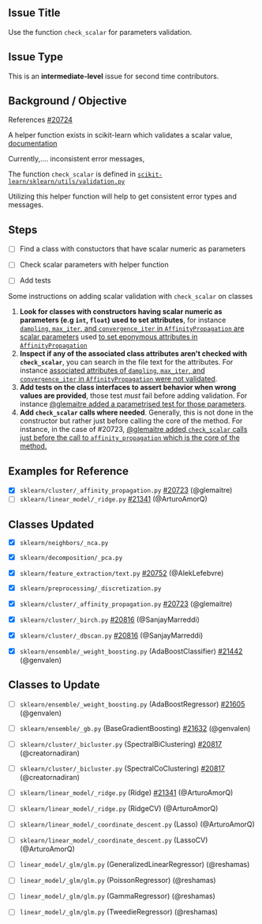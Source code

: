 ## Issue Title
Use the function `check_scalar` for parameters validation. 

## Issue Type
This is an **intermediate-level** issue for second time contributors.

## Background / Objective

References [#20724](https://github.com/scikit-learn/scikit-learn/issues/20724)

A helper function exists in scikit-learn which validates a scalar value, [documentation](https://scikit-learn.org/stable/modules/generated/sklearn.utils.check_scalar.html)

Currently,.... inconsistent error messages, 

The function `check_scalar` is defined in [`scikit-learn/sklearn/utils/validation.py`](https://github.com/scikit-learn/scikit-learn/blob/6077d52b706d118c0d9fb1e69c254bc67e15b078/sklearn/utils/validation.py)


Utilizing this helper function will help to get consistent error types and messages.

## Steps
- [ ] Find a class with constuctors that have scalar numeric as parameters
- [ ] Check scalar parameters with helper function
- [ ] Add tests

 
Some instructions on adding scalar validation with `check_scalar` on classes
 
1. **Look for classes with constructors having scalar numeric as parameters (e.g `int`, `float`) used to set attributes**, for instance [`dampling`, `max_iter`, and `convergence_iter` in `AffinityPropagation` are scalar parameters]( https://github.com/scikit-learn/scikit-learn/pull/20723/files#diff-62083de22888eadb572404f8f7255a19a74370eeaf2a893858b066d90ada979eL273-L285)  used [to set eponymous attributes in `AffinityPropagation`](https://github.com/scikit-learn/scikit-learn/pull/20723/files#diff-62083de22888eadb572404f8f7255a19a74370eeaf2a893858b066d90ada979eR404-R406)
1. **Inspect if any of the associated class attributes aren't checked with `check_scalar`**, you can search in the file text for the attributes. For instance [associated attributes of `dampling`, `max_iter`, and `convergence_iter` in `AffinityPropagation` were not validated](https://github.com/scikit-learn/scikit-learn/pull/20723/files#diff-62083de22888eadb572404f8f7255a19a74370eeaf2a893858b066d90ada979eL458).
1. **Add tests on the class interfaces to assert behavior when wrong values are provided**, those test _must_ fail before adding validation. For instance [@glemaitre added a parametrised test for those parameters](https://github.com/scikit-learn/scikit-learn/pull/20723/files#diff-35c6902baaa6b79819df8746c45a68f5d9057003fcd4189ac1d44213ac1eced2R76-R95).
1. **Add `check_scalar` calls where needed**. Generally, this is not done in the constructor but rather just before calling the core of the method. For instance, in the case of #20723, [@glemaitre added `check_scalar` calls just before the call to `affinity_propagation` which is the core of the method.](https://github.com/scikit-learn/scikit-learn/pull/20723/files#diff-62083de22888eadb572404f8f7255a19a74370eeaf2a893858b066d90ada979eR460-R475)

## Examples for Reference
- [x] `sklearn/cluster/_affinity_propagation.py`  [#20723](https://github.com/scikit-learn/scikit-learn/pull/20723) (@glemaitre)
- [ ] `sklearn/linear_model/_ridge.py`  [#21341](https://github.com/scikit-learn/scikit-learn/pull/21341) (@ArturoAmorQ)

## Classes Updated
- [x] `sklearn/neighbors/_nca.py`
- [x] `sklearn/decomposition/_pca.py`
- [x] `sklearn/feature_extraction/text.py`    [#20752](https://github.com/scikit-learn/scikit-learn/pull/20752) (@AlekLefebvre)
- [x] `sklearn/preprocessing/_discretization.py`
- [x] `sklearn/cluster/_affinity_propagation.py`  [#20723](https://github.com/scikit-learn/scikit-learn/pull/20723) (@glemaitre)
- [x] `sklearn/cluster/_birch.py`  [#20816](https://github.com/scikit-learn/scikit-learn/pull/20816) (@SanjayMarreddi)
- [x] `sklearn/cluster/_dbscan.py`  [#20816](https://github.com/scikit-learn/scikit-learn/pull/20816) (@SanjayMarreddi)
- [x] `sklearn/ensemble/_weight_boosting.py` (AdaBoostClassifier)  [#21442](https://github.com/scikit-learn/scikit-learn/pull/21442) (@genvalen)


## Classes to Update
- [ ] `sklearn/ensemble/_weight_boosting.py` (AdaBoostRegressor)  [#21605](https://github.com/scikit-learn/scikit-learn/pull/21605) (@genvalen)
- [ ] `sklearn/ensemble/_gb.py` (BaseGradientBoosting)  [#21632](https://github.com/scikit-learn/scikit-learn/pull/21632) (@genvalen)
- [ ] `sklearn/cluster/_bicluster.py` (SpectralBiClustering)  [#20817](https://github.com/scikit-learn/scikit-learn/pull/20817) (@creatornadiran)
- [ ] `sklearn/cluster/_bicluster.py` (SpectralCoClustering)  [#20817](https://github.com/scikit-learn/scikit-learn/pull/20817) (@creatornadiran)
- [ ] `sklearn/linear_model/_ridge.py`  (Ridge) [#21341](https://github.com/scikit-learn/scikit-learn/pull/21341) (@ArturoAmorQ)
- [ ] `sklearn/linear_model/_ridge.py`  (RidgeCV)      (@ArturoAmorQ)
- [ ] `sklearn/linear_model/_coordinate_descent.py` (Lasso) (@ArturoAmorQ)
- [ ] `sklearn/linear_model/_coordinate_descent.py` (LassoCV) (@ArturoAmorQ)
- [ ] `linear_model/_glm/glm.py` (GeneralizedLinearRegressor) (@reshamas)
- [ ] `linear_model/_glm/glm.py` (PoissonRegressor)  (@reshamas)
- [ ] `linear_model/_glm/glm.py` (GammaRegressor)  (@reshamas)
- [ ] `linear_model/_glm/glm.py` (TweedieRegressor)  (@reshamas)

